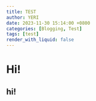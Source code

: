 ```yaml
---
title: TEST
author: YERI
date: 2023-11-30 15:14:00 +0800
categories: [Blogging, Test]
tags: [test]
render_with_liquid: false
---
```


# Hi!

## hi!
